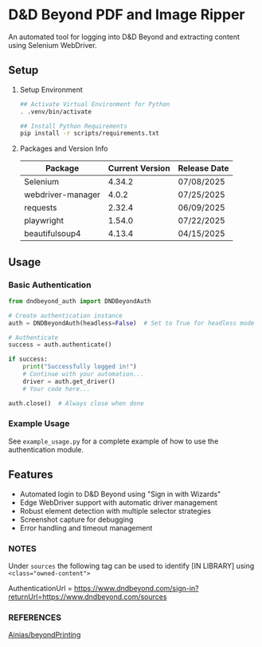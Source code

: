 # D&D Beyond PDF and Image Ripper

An automated tool for logging into D&D Beyond and extracting content using Selenium WebDriver.

## Setup

1. Setup Environment

   ```bash
   ## Activate Virtual Environment for Python
   . .venv/bin/activate

   ## Install Python Requirements
   pip install -r scripts/requirements.txt
   ```

2. Packages and Version Info

   | Package           | Current Version | Release Date |
   | ----------------- | --------------- | ------------ |
   | Selenium          | 4.34.2          | 07/08/2025   |
   | webdriver-manager | 4.0.2           | 07/25/2025   |
   | requests          | 2.32.4          | 06/09/2025   |
   | playwright        | 1.54.0          | 07/22/2025   |
   | beautifulsoup4    | 4.13.4          | 04/15/2025   |

## Usage

### Basic Authentication

```python
from dndbeyond_auth import DNDBeyondAuth

# Create authentication instance
auth = DNDBeyondAuth(headless=False)  # Set to True for headless mode

# Authenticate
success = auth.authenticate()

if success:
    print("Successfully logged in!")
    # Continue with your automation...
    driver = auth.get_driver()
    # Your code here...

auth.close()  # Always close when done
```

### Example Usage

See `example_usage.py` for a complete example of how to use the authentication module.

## Features

- Automated login to D&D Beyond using "Sign in with Wizards"
- Edge WebDriver support with automatic driver management
- Robust element detection with multiple selector strategies
- Screenshot capture for debugging
- Error handling and timeout management

### NOTES

Under `sources` the following tag can be used to identify [IN LIBRARY] using `<class="owned-content">`

AuthenticationUrl = <https://www.dndbeyond.com/sign-in?returnUrl=https://www.dndbeyond.com/sources>

### REFERENCES

[Ainias/beyondPrinting](https://github.com/Ainias/beyondPrinting)
